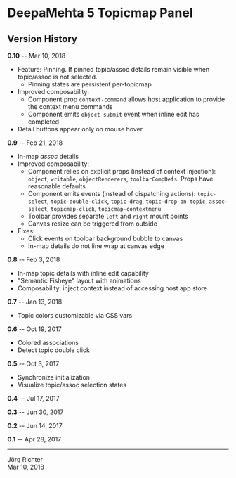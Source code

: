 # DeepaMehta 5 Topicmap Panel

## Version History

**0.10** -- Mar 10, 2018

* Feature: Pinning. If pinned topic/assoc details remain visible when topic/assoc is not selected.
    * Pinning states are persistent per-topicmap
* Improved composability:
    * Component prop `context-command` allows host application to provide the context menu commands
    * Component emits `object-submit` event when inline edit has completed
* Detail buttons appear only on mouse hover

**0.9** -- Feb 21, 2018

* In-map *assoc* details
* Improved composability:
    * Component relies on explicit props (instead of context injection): `object`, `writable`, `objectRenderers`, `toolbarCompDefs`. Props have reasonable defaults
    * Component emits events (instead of dispatching actions): `topic-select`, `topic-double-click`, `topic-drag`, `topic-drop-on-topic`, `assoc-select`, `topicmap-click`, `topicmap-contextmenu`
    * Toolbar provides separate `left` and `right` mount points
    * Canvas resize can be triggered from outside
* Fixes:
    * Click events on toolbar background bubble to canvas
    * In-map details do not line wrap at canvas edge

**0.8** -- Feb 3, 2018

* In-map topic details with inline edit capability
* "Semantic Fisheye" layout with animations
* Composability: inject context instead of accessing host app store

**0.7** -- Jan 13, 2018

* Topic colors customizable via CSS vars

**0.6** -- Oct 19, 2017

* Colored associations
* Detect topic double click

**0.5** -- Oct 3, 2017

* Synchronize initialization
* Visualize topic/assoc selection states

**0.4** -- Jul 17, 2017

**0.3** -- Jun 30, 2017

**0.2** -- Jun 14, 2017

**0.1** -- Apr 28, 2017

------------
Jörg Richter  
Mar 10, 2018
